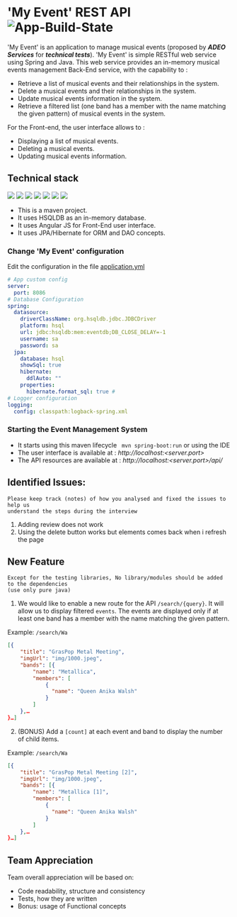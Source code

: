 # 'My Event' REST API ![App-Build-State](https://img.shields.io/badge/build-success-brightgreen.svg?branch=master)

'My Event' is an application to manage musical events (proposed by _**ADEO Services**_ for _**technical tests**_).
'My Event' is simple RESTful web service using Spring and Java. This web service provides an in-memory musical events management Back-End service, with the capability to :
- Retrieve a list of musical events and their relationships in the system.
- Delete a musical events and their relationships in the system.
- Update musical events information in the system.
- Retrieve a filtered list (one band has a member with the name matching the given pattern) of musical events in the system.

For the Front-end, the user interface allows to :
- Displaying  a list of musical events. 
- Deleting a musical events.
- Updating musical events information.

## Technical stack

![](https://img.shields.io/badge/Java_8-✓-blue.svg)
![](https://img.shields.io/badge/Maven-✓-blue.svg)
![](https://img.shields.io/badge/Spring_boot-✓-blue.svg)
![](https://img.shields.io/badge/Jpa-✓-blue.svg)
![](https://img.shields.io/badge/Hibernate-✓-blue.svg)
![](https://img.shields.io/badge/HSQLDB-✓-blue.svg)
![](https://img.shields.io/badge/Angular_JS-✓-blue.svg)

- This is a maven project.
- It uses HSQLDB as an in-memory database.
- It uses Angular JS for Front-End user interface.
- It uses JPA/Hibernate for ORM and DAO concepts.

### Change 'My Event' configuration
Edit the configuration in the file [application.yml](/tests-technique/src/main/resources/application.yml)
```yml
# App custom config
server:
  port: 8086
# Database Configuration
spring:
  datasource:
    driverClassName: org.hsqldb.jdbc.JDBCDriver
    platform: hsql
    url: jdbc:hsqldb:mem:eventdb;DB_CLOSE_DELAY=-1 
    username: sa
    password: sa
  jpa:
    database: hsql
    showSql: true
    hibernate:
      ddlAuto: ""
    properties: 
      hibernate.format_sql: true #
# Logger configuration
logging:
  config: classpath:logback-spring.xml
```
### Starting the Event Management System

- It starts using this maven lifecycle ``` mvn spring-boot:run``` or using the IDE
- The user interface is available at : _http://localhost:<server.port>_
- The API resources are available at : _http://localhost:<server.port>/api/_ 

## Identified Issues:

```
Please keep track (notes) of how you analysed and fixed the issues to help us 
understand the steps during the interview
```

1. Adding review does not work
2. Using the delete button works but elements comes back when i refresh the page 

## New Feature
```
Except for the testing libraries, No library/modules should be added to the dependencies
(use only pure java)
```

1. We would like to enable a new route for the API `/search/{query}`. It will allow us
to display filtered `events`.
The events are displayed only if at least one band has a member with the name matching the given
pattern.

Example: `/search/Wa`
```json
[{
    "title": "GrasPop Metal Meeting",
    "imgUrl": "img/1000.jpeg",
    "bands": [{
        "name": "Metallica",
        "members": [
            {
              "name": "Queen Anika Walsh"
            }
        ]
    },…
}…]
```

2. (BONUS) Add a `[count]` at each event and band 
to display the number of child items.

Example: `/search/Wa`
```json
[{
    "title": "GrasPop Metal Meeting [2]",
    "imgUrl": "img/1000.jpeg",
    "bands": [{
        "name": "Metallica [1]",
        "members": [
            {
              "name": "Queen Anika Walsh"
            }
        ]
    },…
}…]
```

## Team Appreciation

Team overall appreciation will be based on:
- Code readability, structure and consistency
- Tests, how they are written
- Bonus: usage of Functional concepts
